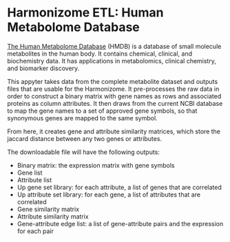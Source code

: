 # Harmonizome ETL: Human Metabolome Database

[The Human Metabolome Database](https://hmdb.ca/) (HMDB) is a database of small molecule metabolites in the human body. It contains chemical, clinical, and biochemistry data. It has applications in metabolomics, clinical chemistry, and biomarker discovery.

This appyter takes data from the complete metabolite dataset and outputs files that are usable for the Harmonizome. It pre-processes the raw data  in order to construct a binary matrix with gene names as rows and associated proteins as column attributes. It then draws from the current NCBI database to map the gene names to a set of approved gene symbols, so that synonymous genes are mapped to the same symbol. 

From here, it creates gene and attribute similarity matrices, which store the jaccard distance between any two genes or attributes. 

The downloadable file will have the following outputs:
* Binary matrix: the expression matrix with gene symbols
* Gene list
* Attribute list 
* Up gene set library: for each attribute, a list of genes that are correlated
* Up attribute set library: for each gene, a list of attributes that are correlated
* Gene similarity matrix
* Attribute similarity matrix
* Gene-attribute edge list: a list of gene-attribute pairs and the expression for each pair 
